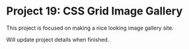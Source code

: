 <h1>Project 19: CSS Grid Image Gallery</h1>
<p>This project is focused on making a nice looking image gallery site.</p>
<p>Will update project details when finished.</p>